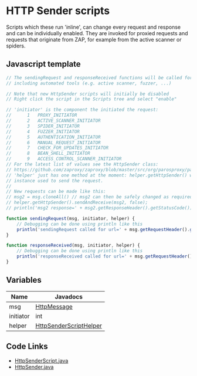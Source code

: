 HTTP Sender scripts
===================

Scripts which these run 'inline', can change every request and response and can be individually enabled. 
They are invoked for proxied requests and requests that originate from ZAP, for example from the active scanner or spiders.

## Javascript template

```javascript
// The sendingRequest and responseReceived functions will be called for all requests/responses sent/received by ZAP, 
// including automated tools (e.g. active scanner, fuzzer, ...)

// Note that new HttpSender scripts will initially be disabled
// Right click the script in the Scripts tree and select "enable"  

// 'initiator' is the component the initiated the request:
// 		1	PROXY_INITIATOR
// 		2	ACTIVE_SCANNER_INITIATOR
// 		3	SPIDER_INITIATOR
// 		4	FUZZER_INITIATOR
// 		5	AUTHENTICATION_INITIATOR
// 		6	MANUAL_REQUEST_INITIATOR
// 		7	CHECK_FOR_UPDATES_INITIATOR
// 		8	BEAN_SHELL_INITIATOR
// 		9	ACCESS_CONTROL_SCANNER_INITIATOR
// For the latest list of values see the HttpSender class:
// https://github.com/zaproxy/zaproxy/blob/master/src/org/parosproxy/paros/network/HttpSender.java
// 'helper' just has one method at the moment: helper.getHttpSender() which returns the HttpSender 
// instance used to send the request.
//
// New requests can be made like this:
// msg2 = msg.cloneAll() // msg2 can then be safely changed as required without affecting msg
// helper.getHttpSender().sendAndReceive(msg2, false);
// println('msg2 response=' + msg2.getResponseHeader().getStatusCode())

function sendingRequest(msg, initiator, helper) {
	// Debugging can be done using println like this
	println('sendingRequest called for url=' + msg.getRequestHeader().getURI().toString())
}

function responseReceived(msg, initiator, helper) {
	// Debugging can be done using println like this
	println('responseReceived called for url=' + msg.getRequestHeader().getURI().toString())
}
```
## Variables
| Name | Javadocs |
| --- | --- |
| msg | [HttpMessage](http://www.zaproxy.org/2.5/javadocs/org/parosproxy/paros/network/HttpMessage.html) |
| initiator | int |
| helper | [HttpSenderScriptHelper](http://www.zaproxy.org/2.5/javadocs/org/zaproxy/zap/extension/script/HttpSenderScriptHelper.html) |

## Code Links
* [HttpSenderScript.java](https://github.com/zaproxy/zaproxy/blob/master/src/org/zaproxy/zap/extension/script/HttpSenderScript.java)
* [HttpSender.java](https://github.com/zaproxy/zaproxy/blob/master/src/org/parosproxy/paros/network/HttpSender.java)
